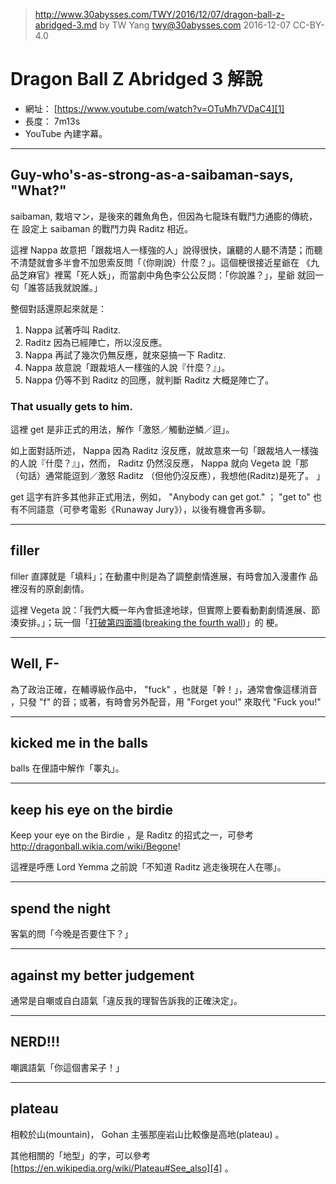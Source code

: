 > http://www.30abysses.com/TWY/2016/12/07/dragon-ball-z-abridged-3.md
> by TW Yang <twy@30abysses.com> 2016-12-07 CC-BY-4.0

# Dragon Ball Z Abridged 3  解說

* 網址： [https://www.youtube.com/watch?v=OTuMh7VDaC4][1]
* 長度： 7m13s
* YouTube 內建字幕。

[1]: https://www.youtube.com/watch?v=OTuMh7VDaC4


---
## Guy-who's-as-strong-as-a-saibaman-says, "What?"

saibaman, 栽培マン，是後來的雜魚角色，但因為七龍珠有戰鬥力通膨的傳統，在
設定上 saibaman 的戰鬥力與 Raditz 相近。

這裡 Nappa  故意把「跟裁培人一樣強的人」說得很快，讓聽的人聽不清楚；而聽
不清楚就會多半會不加思索反問「（你剛說）什麼？」。這個梗很接近星爺在
《九品芝麻官》裡罵「死人妖」，而當劇中角色李公公反問：「你說誰？」，星爺
就回一句「誰答話我就說誰。」

整個對話還原起來就是：

1. Nappa  試著呼叫  Raditz.
2. Raditz 因為已經陣亡，所以沒反應。
3. Nappa  再試了幾次仍無反應，就來惡搞一下 Raditz.
4. Nappa  故意說「跟裁培人一樣強的人說『什麼？』」。
5. Nappa  仍等不到 Raditz 的回應，就判斷 Raditz 大概是陣亡了。


### That usually gets to him.

這裡 get  是非正式的用法，解作「激怒／觸動逆鱗／逗」。

如上面對話所述， Nappa  因為 Raditz 沒反應，就故意來一句「跟裁培人一樣強
的人說『什麼？』」，然而， Raditz 仍然沒反應， Nappa  就向 Vegeta 說「那
（句話）通常能逗到／激怒 Raditz （但他仍沒反應），我想他(Raditz)是死了。
」

get 這字有許多其他非正式用法，例如， "Anybody can get got." ； "get to"
也有不同語意（可參考電影《Runaway Jury》），以後有機會再多聊。


---
## filler

filler  直譯就是「填料」；在動畫中則是為了調整劇情進展，有時會加入漫畫作
品裡沒有的原創劇情。

這裡 Vegeta 說：「我們大概一年內會抵達地球，但實際上要看動劃劇情進展、節
湊安排。」；玩一個「[打破第四面牆][2]([breaking the fourth wall][3])」的
梗。

[2]: https://zh.wikipedia.org/zh-tw/%E7%AC%AC%E5%9B%9B%E9%9D%A2%E7%89%86
[3]: https://en.wikipedia.org/wiki/Fourth_wall


---
## Well, F-

為了政治正確，在輔導級作品中， "fuck" ，也就是「幹！」，通常會像這樣消音
，只發 "f"  的音；或著，有時會另外配音，用 "Forget you!" 來取代
"Fuck you!"


---
## kicked me in the balls

balls 在俚語中解作「睪丸」。


---
## keep his eye on the birdie

Keep your eye on the Birdie ，是 Raditz 的招式之一，可參考
http://dragonball.wikia.com/wiki/Begone!

這裡是呼應 Lord Yemma 之前說「不知道 Raditz 逃走後現在人在哪」。


---
## spend the night

客氣的問「今晚是否要住下？」


---
## against my better judgement

通常是自嘲或自白語氣「違反我的理智告訴我的正確決定」。


---
## NERD!!!

嘲諷語氣「你這個書呆子！」


---
## plateau

相較於山(mountain)， Gohan  主張那座岩山比較像是高地(plateau) 。

其他相關的「地型」的字，可以參考
[https://en.wikipedia.org/wiki/Plateau#See_also][4] 。

[4]: https://en.wikipedia.org/wiki/Plateau#See_also

